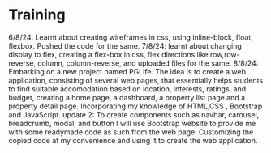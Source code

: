 # Training
6/8/24: Learnt about creating wireframes in css, using inline-block, float, flexbox. Pushed the code for the same.
7/8/24: learnt about changing display to flex, creating a flex-box in css, flex directions like row,row-reverse, column, column-reverse, and uploaded files for the same.
8/8/24: Embarking on a new project named PGLife. The idea is to create a web application, consisting of several web pages, that essentially helps students to find suitable accomodation based on location, interests, ratings, and budget, creating a home page, a dashboard, a property list page and a property detail page. Incorporating my knowledge of HTML,CSS , Bootstrap and JavaScript.
update 2: To create components such as navbar, carousel, breadcrumb, modal, and button I will use Bootstrap website to provide me with some readymade code as such from the web page. Customizing the copied code at my convenience and using it to create the web application.
